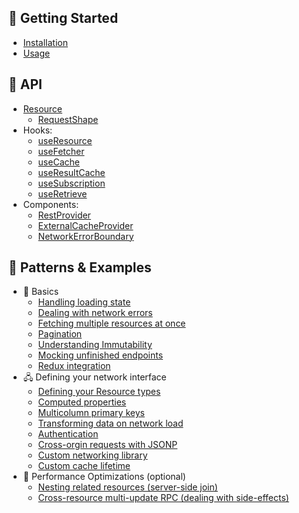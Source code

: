 ## 🏁 Getting Started

- [Installation](getting-started/installation.md)
- [Usage](getting-started/usage.md)

## 💬 API

- [Resource](api/Resource.md)
  - [RequestShape](api/RequestShape.md)
- Hooks:
  - [useResource](api/useResource.md)
  - [useFetcher](api/useFetcher.md)
  - [useCache](api/useCache.md)
  - [useResultCache](api/useResultCache.md)
  - [useSubscription](api/useSubscription.md)
  - [useRetrieve](api/useRetrieve.md)
- Components:
  - [RestProvider](api/RestProvider.md)
  - [ExternalCacheProvider](api/ExternalCacheProvider.md)
  - [NetworkErrorBoundary](api/NetworkErrorBoundary.md)

## 🎎 Patterns & Examples

- 🔰 Basics
  - [Handling loading state](guides/loading-state.md)
  - [Dealing with network errors](guides/network-errors.md)
  - [Fetching multiple resources at once](guides/fetch-multiple.md)
  - [Pagination](guides/pagination.md)
  - [Understanding Immutability](guides/immutability.md)
  - [Mocking unfinished endpoints](guides/mocking-unfinished.md)
  - [Redux integration](guides/redux.md)
- 🖧 Defining your network interface
  - [Defining your Resource types](guides/resource-types.md)
  - [Computed properties](guides/computed-properties.md)
  - [Multicolumn primary keys](guides/multi-pk.md)
  - [Transforming data on network load](guides/network-transform.md)
  - [Authentication](guides/auth.md)
  - [Cross-orgin requests with JSONP](guides/jsonp.md)
  - [Custom networking library](guides/custom-networking.md)
  - [Custom cache lifetime](guides/resource-lifetime.md)
- 💨 Performance Optimizations (optional)
  - [Nesting related resources (server-side join)](guides/nested-response.md)
  - [Cross-resource multi-update RPC (dealing with side-effects)](guides/rpc.md)
